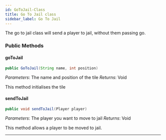 ```yaml
---
id: GoToJail-Class
title: Go To Jail class
sidebar_label: Go To Jail 
---
```


The go to jail class will send a player to jail, without them passing go. 

### Public Methods 
#### goToJail
```java
public GoToJail(String name, int position)
```
*Parameters*: The name and position of the tile
*Returns*: Void

This method initialises the tile

#### sendToJail
```java
public void sendToJail(Player player)
```
*Parameters*: The player you want to move to jail
*Returns*: Void

This method allows a player to be moved to jail.

---